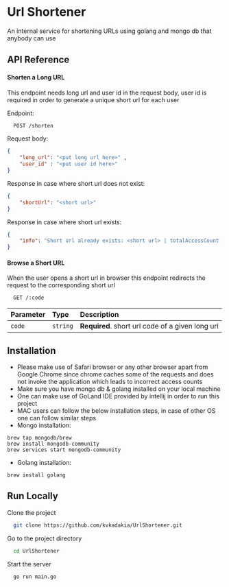 # Url Shortener
An internal service for shortening URLs using golang and mongo db that anybody can use

## API Reference

#### Shorten a Long URL

This endpoint needs long url and user id in the request body, user id is required in order to generate a unique short url for each user

Endpoint:
```bash
  POST /shorten
```

Request body:
```json
{ 
    "long_url": "<put long url here>" ,
    "user_id" : "<put user id here>"
}
```
Response in case where short url does not exist:
```json
{
    "shortUrl": "<short url>"
}
```

Response in case where short url exists:
```json
{
    "info": "Short url already exists: <short url> | totalAccessCount : <some value>, pastTwentyFourHoursAccessCount : <some value>, pastWeekAccessCount : <some value>"
}
```


#### Browse a Short URL
When the user opens a short url in browser this endpoint redirects the request to the corresponding short url

```bash
  GET /:code
```

| Parameter | Type     | Description                       |
| :-------- | :------- | :-------------------------------- |
| `code`      | `string` | **Required**. short url code of a given long url|





## Installation
- Please make use of Safari browser or any other browser apart from Google Chrome since chrome caches some of the requests and does not invoke the application which leads to incorrect access counts
- Make sure you have mongo db & golang installed on your local machine
- One can make use of GoLand IDE provided by intellij in order to run this project
- MAC users can follow the below installation steps, in case of other OS one can follow similar steps
- Mongo installation:
```
brew tap mongodb/brew
brew install mongodb-community
brew services start mongodb-community
```

-  Golang installation:
 ```
 brew install golang
 ```


## Run Locally

Clone the project

```bash
  git clone https://github.com/kvkadakia/UrlShortener.git
```

Go to the project directory

```bash
  cd UrlShortener
```


Start the server

```bash
  go run main.go
```

